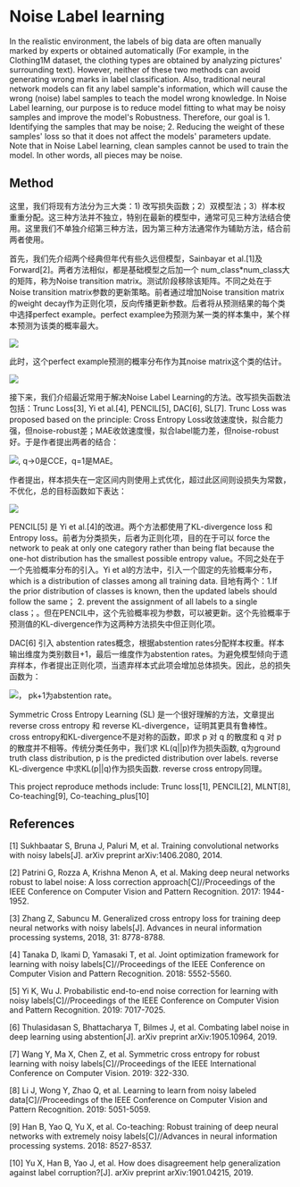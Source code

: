 # Noise Label learning

In the realistic environment, the labels of big data are often manually marked by experts or obtained automatically (For example, in the Clothing1M dataset, the clothing types are obtained by analyzing pictures' surrounding text). However, neither of these two methods can avoid generating wrong marks in label classification. Also, traditional neural network models can fit any label sample's information, which will cause the wrong (noise) label samples to teach the model wrong knowledge. In Noise Label learning, our purpose is to reduce model fitting to what may be noisy samples and improve the model's Robustness. Therefore, our goal is 1. Identifying the samples that may be noise; 2. Reducing the weight of these samples' loss so that it does not affect the models' parameters update. Note that in Noise Label learning, clean samples cannot be used to train the model. In other words, all pieces may be noise.

## Method
这里，我们将现有方法分为三大类：1) 改写损失函数；2）双模型法；3）样本权重重分配。这三种方法并不独立，特别在最新的模型中，通常可见三种方法结合使用。这里我们不单独介绍第三种方法，因为第三种方法通常作为辅助方法，结合前两者使用。

首先，我们先介绍两个经典但年代有些久远但模型，Sainbayar et al.[1]及Forward[2]。两者方法相似，都是基础模型之后加一个 num_class*num_class大的矩阵，称为Noise transition matrix。测试阶段移除该矩阵。不同之处在于Noise transition matrix参数的更新策略。前者通过增加Noise transition matrix的weight decay作为正则化项，反向传播更新参数。后者将从预测结果的每个类中选择perfect example。perfect examplee为预测为某一类的样本集中，某个样本预测为该类的概率最大。

<img src="http://chart.googleapis.com/chart?cht=tx&chl=\overline{\boldsymbol{x}}^{i}=\operatorname{argmax}_{\boldsymbol{x} \in X^{\prime}} \hat{p}\left(\tilde{\boldsymbol{y}}=\boldsymbol{e}^{i} \mid \boldsymbol{x}\right)" style="border:none;">

此时，这个perfect example预测的概率分布作为其noise matrix这个类的估计。

<img src="http://chart.googleapis.com/chart?cht=tx&chl= \hat{T}_{i j}=\hat{p}\left(\tilde{\boldsymbol{y}}=\boldsymbol{e}^{j} \mid \overline{\boldsymbol{x}}^{i}\right)" style="border:none;">

接下来，我们介绍最近常用于解决Noise Label Learning的方法。改写损失函数法包括：Trunc Loss[3], Yi et al.[4], PENCIL[5], DAC[6], SL[7]. Trunc Loss was proposed based on the principle: Cross Entropy Loss收敛速度快，拟合能力强，但noise-robust差；MAE收敛速度慢，拟合label能力差，但noise-robust好。于是作者提出两者的结合：

<img src="http://chart.googleapis.com/chart?cht=tx&chl= \mathcal{L}_{q}\left(f(\boldsymbol{x}), \boldsymbol{e}_{j}\right)=\frac{\left(1-f_{j}(\boldsymbol{x})^{q}\right)}{q}" style="border:none;">, q->0是CCE，q=1是MAE。 

作者提出，样本损失在一定区间内则使用上式优化，超过此区间则设损失为常数，不优化，总的目标函数如下表达：

<img src="http://chart.googleapis.com/chart?cht=tx&chl= \underset{\boldsymbol{\theta}, \boldsymbol{w} \in[0,1]^{n}}{\operatorname{argmin}} \sum_{i=1}^{n} w_{i} \mathcal{L}_{q}\left(f\left(\boldsymbol{x}_{i} ; \boldsymbol{\theta}\right), y_{i}\right)-\mathcal{L}_{q}(k) \sum_{i=1}^{n} w_{i}" style="border:none;">


PENCIL[5] 是 Yi et al.[4]的改进。两个方法都使用了KL-divergence loss 和 Entropy loss。前者为分类损失，后者为正则化项，目的在于可以 force the network to peak at only one category rather than being flat because the one-hot distribution has the smallest possible entropy value。不同之处在于一个先验概率分布的引入。Yi et al的方法中，引入一个固定的先验概率分布，which is a distribution of classes among all training data. 目地有两个：1.If the prior distribution of classes is known, then the updated labels should follow the same； 2. prevent the assignment of all labels to a single class；。但在PENCIL中，这个先验概率视为参数，可以被更新。这个先验概率于预测值的KL-divergence作为这两种方法损失中但正则化项。

DAC[6] 引入 abstention rates概念，根据abstention rates分配样本权重。样本输出维度为类别数目+1，最后一维度作为abstention rates。为避免模型倾向于遗弃样本，作者提出正则化项，当遗弃样本式此项会增加总体损失。因此，总的损失函数为：

<img src="http://chart.googleapis.com/chart?cht=tx&chl=\mathcal{L}\left(x_{j}\right)=\left(1-p_{k+1}\right)\left(-\sum_{i=1}^{k} t_{i} \log \frac{p_{i}}{1-p_{k+1}}\right)+\alpha \log \frac{1}{1-p_{k+1}}" style="border:none;">， pk+1为abstention rate。

Symmetric Cross Entropy Learning (SL) 是一个很好理解的方法，文章提出 reverse cross entropy 和  reverse KL-divergence，证明其更具有鲁棒性。cross entropy和KL-divergence不是对称的函数，即求 p 对 q 的散度和 q 对 p 的散度并不相等。传统分类任务中，我们求 KL(q||p)作为损失函数, q为ground truth class distribution, p is the predicted distribution over labels. reverse KL-divergence 中求KL(p||q)作为损失函数. reverse cross entropy同理。

This project reproduce methods include: Trunc loss[1], PENCIL[2], MLNT[8], Co-teaching[9], Co-teaching_plus[10]




## References
[1] Sukhbaatar S, Bruna J, Paluri M, et al. Training convolutional networks with noisy labels[J]. arXiv preprint arXiv:1406.2080, 2014.

[2] Patrini G, Rozza A, Krishna Menon A, et al. Making deep neural networks robust to label noise: A loss correction approach[C]//Proceedings of the IEEE Conference on Computer Vision and Pattern Recognition. 2017: 1944-1952.

[3] Zhang Z, Sabuncu M. Generalized cross entropy loss for training deep neural networks with noisy labels[J]. Advances in neural information processing systems, 2018, 31: 8778-8788.

[4] Tanaka D, Ikami D, Yamasaki T, et al. Joint optimization framework for learning with noisy labels[C]//Proceedings of the IEEE Conference on Computer Vision and Pattern Recognition. 2018: 5552-5560.

[5] Yi K, Wu J. Probabilistic end-to-end noise correction for learning with noisy labels[C]//Proceedings of the IEEE Conference on Computer Vision and Pattern Recognition. 2019: 7017-7025.

[6] Thulasidasan S, Bhattacharya T, Bilmes J, et al. Combating label noise in deep learning using abstention[J]. arXiv preprint arXiv:1905.10964, 2019.

[7] Wang Y, Ma X, Chen Z, et al. Symmetric cross entropy for robust learning with noisy labels[C]//Proceedings of the IEEE International Conference on Computer Vision. 2019: 322-330.

[8] Li J, Wong Y, Zhao Q, et al. Learning to learn from noisy labeled data[C]//Proceedings of the IEEE Conference on Computer Vision and Pattern Recognition. 2019: 5051-5059.

[9] Han B, Yao Q, Yu X, et al. Co-teaching: Robust training of deep neural networks with extremely noisy labels[C]//Advances in neural information processing systems. 2018: 8527-8537.

[10] Yu X, Han B, Yao J, et al. How does disagreement help generalization against label corruption?[J]. arXiv preprint arXiv:1901.04215, 2019.


